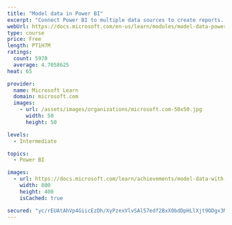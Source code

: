 ```yaml
---
title: "Model data in Power BI"
excerpt: "Connect Power BI to multiple data sources to create reports. Define the relationship between your data sources."
webUrl: https://docs.microsoft.com/en-us/learn/modules/model-data-power-bi/
type: course
price: Free
length: PT1H7M
ratings:
  count: 5970
  average: 4.7058625
heat: 65

provider:
  name: Microsoft Learn
  domain: microsoft.com
  images:
    - url: /assets/images/organizations/microsoft.com-50x50.jpg
      width: 50
      height: 50

levels:
  - Intermediate

topics:
  - Power BI

images:
  - url: https://docs.microsoft.com/learn/achievements/model-data-with-power-bi-desktop-social.png
    width: 800
    height: 400
    isCached: true

secured: "yc/rEUAtAhVp4GiicEzDh/XyPzexVlvSAl57edf2BxX0bdDpHLlXjt9ODgx3MPw/vuqpc+buP4+/myQoQ5/flawKeHmEpAe+i/nn6Xd+tt+HxNsqGonvJQgdrJVEpg2tDq+2Sa6/WYXy8PdLDKR1xn4z7lBCs4KkDFH4jDSsnwAKOpC8SbIBHmcKKNahrZSRDs7ZyW5NyKQuvazqfSlEpxgG3eVHbdlWtRLXhiyTfUL7ljYsM9F31Dga2Fqgd/wpu67K4j618oWoVun7SAcVf7z800Q+TA7BPgkNqjxzyOpISV3sRds9IDyvu3H68eoD6jOyEndDUaJL2UUyVnbzli9BL4qnEVCmKY/STbFPu1Xt25G/LxogvAIw5DwY/0mEXPSjZSc31BDsjUNLBT6/fy0mcQq0h06aDYKxxIakBNE=;HzPQnSpx6GhAPfKD64sdNA=="
---
```


